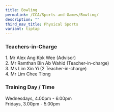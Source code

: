 ```yaml
---
title: Bowling
permalink: /CCA/Sports-and-Games/Bowling/
description: ""
third_nav_title: Physical Sports
variant: tiptap
---
```

<h3>Teachers-in-Charge</h3>
<p>1. Mr Alex Ang Kok Wee (Advisor)
<br>2. Mr Ramthan Bin Ab Wahid (Teacher-in-charge)
<br>3. Ms Lim Xin Yi (2 Teacher-in-charge)
<br>4. Mr Lim Chee Tiong</p>
<h3>Training Day / Time</h3>
<p>Wednesdays, 4.00pm - 6.00pm
<br>Fridays, 3.00pm - 5.00pm</p>